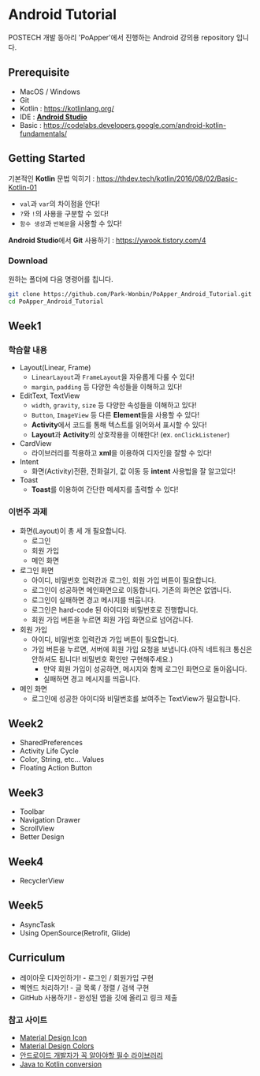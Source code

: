 # Android Tutorial
POSTECH 개발 동아리 'PoApper'에서 진행하는 Android 강의용 repository 입니다.

## Prerequisite
- MacOS / Windows
- Git
- Kotlin : https://kotlinlang.org/
- IDE : [**Android Studio**](https://developer.android.com/studio)
- Basic : https://codelabs.developers.google.com/android-kotlin-fundamentals/

## Getting Started

기본적인 **Kotlin** 문법 익히기 : https://thdev.tech/kotlin/2016/08/02/Basic-Kotlin-01
  - `val`과 `var`의 차이점을 안다!
  - `?`와 `!`의 사용을 구분할 수 있다!
  - `함수 생성`과 `반복문`을 사용할 수 있다!

**Android Studio**에서 **Git** 사용하기 : https://ywook.tistory.com/4

### Download

원하는 폴더에 다음 명령어를 칩니다.

```bash
git clone https://github.com/Park-Wonbin/PoApper_Android_Tutorial.git
cd PoApper_Android_Tutorial
```

## Week1
### 학습할 내용
- Layout(Linear, Frame)
  - `LinearLayout`과 `FrameLayout`을 자유롭게 다룰 수 있다!
  - `margin`, `padding` 등 다양한 속성들을 이해하고 있다!
- EditText, TextView
  - `width`, `gravity`, `size` 등 다양한 속성들을 이해하고 있다!
  - `Button`, `ImageView` 등 다른 **Element**들을 사용할 수 있다!
  - **Activity**에서 코드를 통해 텍스트를 읽어와서 표시할 수 있다!
  - **Layout**과 **Activity**의 상호작용을 이해한다! (ex. `onClickListener`)
- CardView
  - 라이브러리를 적용하고 **xml**을 이용하여 디자인을 잘할 수 있다!
- Intent
  - 화면(Activity)전환, 전화걸기, 값 이동 등 **intent** 사용법을 잘 알고있다!
- Toast
  - **Toast**를 이용하여 간단한 메세지를 출력할 수 있다!
  
### 이번주 과제
- 화면(Layout)이 총 세 개 필요합니다.
  - 로그인
  - 회원 가입
  - 메인 화면
- 로그인 화면
  - 아이디, 비밀번호 입력칸과 로그인, 회원 가입 버튼이 필요합니다.
  - 로그인이 성공하면 메인화면으로 이동합니다. 기존의 화면은 없앱니다.
  - 로그인이 실패하면 경고 메시지를 띄웁니다.
  - 로그인은 hard-code 된 아이디와 비밀번호로 진행합니다.
  - 회원 가입 버튼을 누르면 회원 가입 화면으로 넘어갑니다.
- 회원 가입
  - 아이디, 비밀번호 입력칸과 가입 버튼이 필요합니다.
  - 가입 버튼을 누르면, 서버에 회원 가입 요청을 보냅니다.(아직 네트워크 통신은 안하셔도 됩니다! 비밀번호 확인만 구현해주세요.)
    - 만약 회원 가입이 성공하면, 메시지와 함께 로그인 화면으로 돌아옵니다.
    - 실패하면 경고 메시지를 띄웁니다.
- 메인 화면
  - 로그인에 성공한 아이디와 비밀번호를 보여주는 TextView가 필요합니다.

## Week2
- SharedPreferences
- Activity Life Cycle
- Color, String, etc... Values
- Floating Action Button

## Week3
- Toolbar
- Navigation Drawer
- ScrollView
- Better Design

## Week4
- RecyclerView

## Week5
- AsyncTask
- Using OpenSource(Retrofit, Glide)

## Curriculum
- 레이아웃 디자인하기! - 로그인 / 회원가입 구현
- 벡엔드 처리하기! - 글 목록 / 정렬 / 검색 구현
- GitHub 사용하기! - 완성된 앱을 깃에 올리고 링크 제출

### 참고 사이트
- [Material Design Icon](https://icons8.com/)
- [Material Design Colors](https://material.io/design/color/#tools-for-picking-colors)
- [안드로이드 개발자가 꼭 알아야할 필수 라이브러리](https://academy.realm.io/kr/posts/360andev-chris-guzman-android-libraries-beginner/)
- [Java to Kotlin conversion](https://try.kotlinlang.org/)
